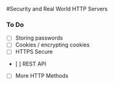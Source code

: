 #Security and Real World HTTP Servers

### To Do

- [ ] Storing passwords
- [ ] Cookies / encrypting cookies
- [ ] HTTPS Secure
- [ ] REST API
- [ ] More HTTP Methods
